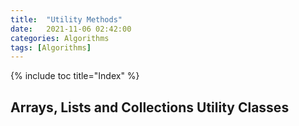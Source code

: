 ```yaml
---
title:  "Utility Methods"
date:   2021-11-06 02:42:00
categories: Algorithms
tags: [Algorithms]
---
```



{% include toc title="Index" %}

## Arrays, Lists and Collections Utility Classes

